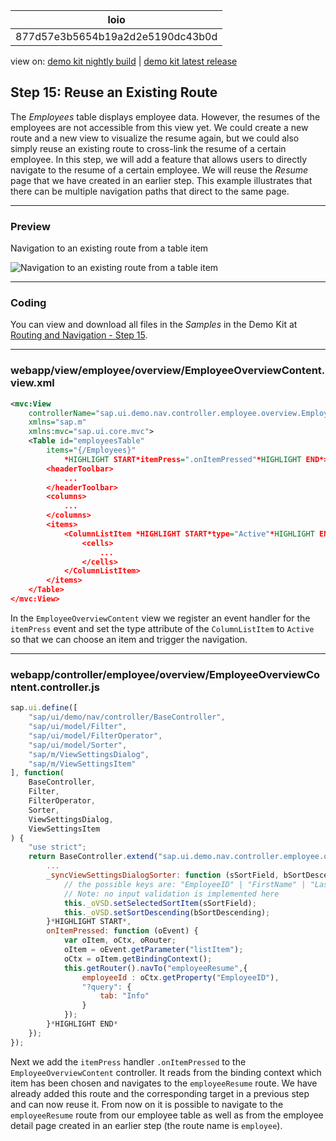 <!-- loio877d57e3b5654b19a2d2e5190dc43b0d -->

| loio |
| -----|
| 877d57e3b5654b19a2d2e5190dc43b0d |

<div id="loio">

view on: [demo kit nightly build](https://openui5nightly.hana.ondemand.com/#/topic/877d57e3b5654b19a2d2e5190dc43b0d) | [demo kit latest release](https://openui5.hana.ondemand.com/#/topic/877d57e3b5654b19a2d2e5190dc43b0d)</div>

## Step 15: Reuse an Existing Route

The *Employees* table displays employee data. However, the resumes of the employees are not accessible from this view yet. We could create a new route and a new view to visualize the resume again, but we could also simply reuse an existing route to cross-link the resume of a certain employee. In this step, we will add a feature that allows users to directly navigate to the resume of a certain employee. We will reuse the *Resume* page that we have created in an earlier step. This example illustrates that there can be multiple navigation paths that direct to the same page.

***

### Preview

   
  
<a name="loio877d57e3b5654b19a2d2e5190dc43b0d__fig_r1j_pst_mr"/>Navigation to an existing route from a table item

 ![](loiod97fe6dba586421fb9c7210eea263ebe_LowRes.png "Navigation to an existing route from a table item") 

***

### Coding

You can view and download all files in the *Samples* in the Demo Kit at [Routing and Navigation - Step 15](https://openui5.hana.ondemand.com/explored.html#/sample/sap.ui.core.tutorial.navigation.15/preview).

***

### webapp/view/employee/overview/EmployeeOverviewContent.view.xml

``` xml
<mvc:View
	controllerName="sap.ui.demo.nav.controller.employee.overview.EmployeeOverviewContent"
	xmlns="sap.m"
	xmlns:mvc="sap.ui.core.mvc">
	<Table id="employeesTable"
		items="{/Employees}"
			*HIGHLIGHT START*itemPress=".onItemPressed"*HIGHLIGHT END*>
		<headerToolbar>
			...
		</headerToolbar>
		<columns>
			...
		</columns>
		<items>
			<ColumnListItem *HIGHLIGHT START*type="Active"*HIGHLIGHT END*>
				<cells>
					...
				</cells>
			</ColumnListItem>
		</items>
	</Table>
</mvc:View>
```

In the `EmployeeOverviewContent` view we register an event handler for the `itemPress` event and set the type attribute of the `ColumnListItem` to `Active` so that we can choose an item and trigger the navigation.

***

### webapp/controller/employee/overview/EmployeeOverviewContent.controller.js

``` js
sap.ui.define([
	"sap/ui/demo/nav/controller/BaseController",
	"sap/ui/model/Filter",
	"sap/ui/model/FilterOperator",
	"sap/ui/model/Sorter",
	"sap/m/ViewSettingsDialog",
	"sap/m/ViewSettingsItem"
], function(
	BaseController,
	Filter,
	FilterOperator,
	Sorter,
	ViewSettingsDialog,
	ViewSettingsItem
) {
	"use strict";
	return BaseController.extend("sap.ui.demo.nav.controller.employee.overview.EmployeeOverviewContent", {
		...
		_syncViewSettingsDialogSorter: function (sSortField, bSortDescending) {
			// the possible keys are: "EmployeeID" | "FirstName" | "LastName"
			// Note: no input validation is implemented here
			this._oVSD.setSelectedSortItem(sSortField);
			this._oVSD.setSortDescending(bSortDescending);
		}*HIGHLIGHT START*,
		onItemPressed: function (oEvent) {
			var oItem, oCtx, oRouter;
			oItem = oEvent.getParameter("listItem");
			oCtx = oItem.getBindingContext();
			this.getRouter().navTo("employeeResume",{
				employeeId : oCtx.getProperty("EmployeeID"),
				"?query": {
					tab: "Info"
				}
			});
		}*HIGHLIGHT END*
	});
});
```

Next we add the `itemPress` handler `.onItemPressed` to the `EmployeeOverviewContent` controller. It reads from the binding context which item has been chosen and navigates to the `employeeResume` route. We have already added this route and the corresponding target in a previous step and can now reuse it. From now on it is possible to navigate to the `employeeResume` route from our employee table as well as from the employee detail page created in an earlier step \(the route name is `employee`\).

